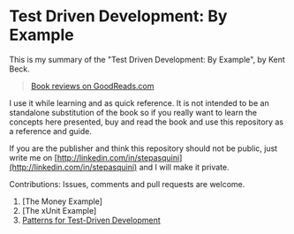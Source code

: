 # Test Driven Development: By Example

This is my summary of the "Test Driven Development: By Example", by Kent Beck.

>[Book reviews on GoodReads.com](https://www.goodreads.com/book/show/387190.Test_Driven_Development)

I use it while learning and as quick reference. It is not intended to be an standalone substitution of the book so if you really want to learn the concepts here presented, buy and read the book and use this repository as a reference and guide.

If you are the publisher and think this repository should not be public, just write me on [http://linkedin.com/in/stepasquini](http://linkedin.com/in/stepasquini) and I will make it private.

Contributions: Issues, comments and pull requests are welcome.

1. [The Money Example]
2. [The xUnit Example]
3. [Patterns for Test-Driven Development](tdd_patterns.md)
